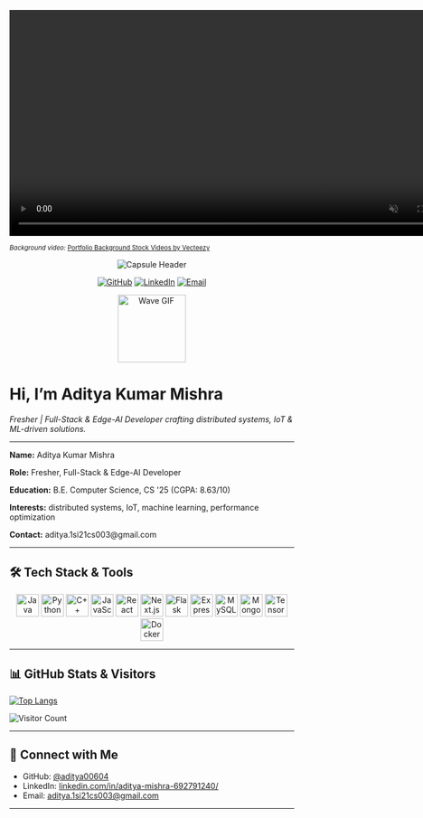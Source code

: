 <!-- ================= Looping Background Video Banner ================= -->
<p align="center">
  <video autoplay loop muted playsinline width="800">
    <source src="assets/video.mp4" type="video/mp4">
    Your browser does not support the video tag.
  </video>
  <p style="font-size:0.8em; margin-top:0.5em;">
    <em>Background video:</em> <a href="https://www.vecteezy.com/free-videos/portfolio-background">Portfolio Background Stock Videos by Vecteezy</a>
  </p>
</p>

<!-- ================= Capsule Render Animated Header ================= -->
<p align="center">
  <img src="https://capsule-render.vercel.app/api?text=Hey%20Everyone!🕹️&animation=fadeIn&type=waving&color=gradient&height=100" alt="Capsule Header" />
</p>

<!-- ================= Social Icon Links ================= -->
<p align="center">
  <a href="https://github.com/aditya00604"><img src="https://img.shields.io/badge/GitHub-181717?style=for-the-badge&logo=github&logoColor=white" alt="GitHub" /></a>
  <a href="https://www.linkedin.com/in/aditya-mishra-692791240/"><img src="https://img.shields.io/badge/LinkedIn-0A66C2?style=for-the-badge&logo=linkedin&logoColor=white" alt="LinkedIn" /></a>
  <a href="mailto:aditya.1si21cs003@gmail.com"><img src="https://img.shields.io/badge/Email-D14836?style=for-the-badge&logo=gmail&logoColor=white" alt="Email" /></a>
</p>

<!-- ================= Wave GIF & Introduction ================= -->
<p align="center">
  <img src="https://media.giphy.com/media/M9gbBd9nbDrOTu1Mqx/giphy.gif" width="120" alt="Wave GIF" />
  <h1>Hi, I’m Aditya Kumar Mishra</h1>
  <p><em>Fresher | Full-Stack & Edge-AI Developer crafting distributed systems, IoT & ML-driven solutions.</em></p>
</p>

---

<!-- ================= About Section ================= -->
<div align="left">
  <p><strong>Name:</strong> Aditya Kumar Mishra</p>
  <p><strong>Role:</strong> Fresher, Full-Stack & Edge-AI Developer</p>
  <p><strong>Education:</strong> B.E. Computer Science, CS '25 (CGPA: 8.63/10)</p>
  <p><strong>Interests:</strong> distributed systems, IoT, machine learning, performance optimization</p>
  <p><strong>Contact:</strong> aditya.1si21cs003@gmail.com</p>
</div>

---

## 🛠️ Tech Stack & Tools
<p align="center">
  <img src="https://cdn.jsdelivr.net/gh/devicons/devicon/icons/java/java-original.svg" alt="Java" width="40" />
  <img src="https://cdn.jsdelivr.net/gh/devicons/devicon/icons/python/python-original.svg" alt="Python" width="40" />
  <img src="https://cdn.jsdelivr.net/gh/devicons/devicon/icons/cplusplus/cplusplus-original.svg" alt="C++" width="40" />
  <img src="https://cdn.jsdelivr.net/gh/devicons/devicon/icons/javascript/javascript-original.svg" alt="JavaScript" width="40" />
  <img src="https://cdn.jsdelivr.net/gh/devicons/devicon/icons/react/react-original.svg" alt="React" width="40" />
  <img src="https://cdn.jsdelivr.net/gh/devicons/devicon/icons/nextjs/nextjs-original.svg" alt="Next.js" width="40" />
  <img src="https://cdn.jsdelivr.net/gh/devicons/devicon/icons/flask/flask-original.svg" alt="Flask" width="40" />
  <img src="https://cdn.jsdelivr.net/gh/devicons/devicon/icons/express/express-original.svg" alt="Express.js" width="40" />
  <img src="https://cdn.jsdelivr.net/gh/devicons/devicon/icons/mysql/mysql-original.svg" alt="MySQL" width="40" />
  <img src="https://cdn.jsdelivr.net/gh/devicons/devicon/icons/mongodb/mongodb-original.svg" alt="MongoDB" width="40" />
  <img src="https://cdn.jsdelivr.net/gh/devicons/devicon/icons/tensorflow/tensorflow-original.svg" alt="TensorFlow" width="40" />
  <img src="https://cdn.jsdelivr.net/gh/devicons/devicon/icons/docker/docker-original.svg" alt="Docker" width="40" />
</p>

---

## 📊 GitHub Stats & Visitors

[![Top Langs](https://github-readme-stats.vercel.app/api/top-langs/?username=aditya00604&layout=compact&theme=dark)](https://github.com/aditya00604)

![Visitor Count](https://profile-counter.glitch.me/aditya00604/count.svg)

---



## 🔗 Connect with Me
- GitHub: [@aditya00604](https://github.com/aditya00604)
- LinkedIn: [linkedin.com/in/aditya-mishra-692791240/](https://linkedin.com/in/aditya-mishra-692791240/)
- Email: aditya.1si21cs003@gmail.com

---

